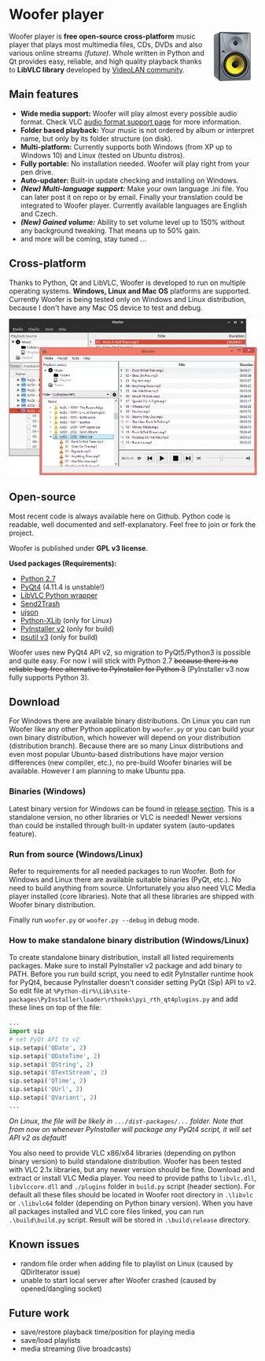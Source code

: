 # Woofer player

<img height="100px" align="right" src="icons/app_icon.png">Woofer player is **free open-source cross-platform** music player that plays most multimedia files, CDs, DVDs and also various online streams *(future)*. Whole written in Python and Qt provides easy, reliable, and high quality playback thanks to **LibVLC library** developed by [VideoLAN community](http://www.videolan.org/vlc/libvlc.html "").

## Main features

- **Wide media support:** Woofer will play almost every possible audio format. Check VLC [audio format support page](http://www.videolan.org/vlc/features.php?cat=audio "") for more information.
- **Folder based playback:** Your music is not ordered by album or interpret name, but only by its folder structure (on disk).
- **Multi-platform:** Currently supports both Windows (from XP up to Windows 10) and Linux (tested on Ubuntu distros).
- **Fully portable:** No installation needed. Woofer will play right from your pen drive.
- **Auto-updater:** Built-in update checking and installing on Windows.
- ***(New) Multi-language support:*** Make your own language .ini file. You can later post it on repo or by email. Finally your translation could be integrated to Woofer player. Currently available languages are English and Czech.
- ***(New) Gained volume:*** Ability to set volume level up to 150% without any background tweaking. That means up to 50% gain.
- and more will be coming, stay tuned ...

## Cross-platform

Thanks to Python, Qt and LibVLC, Woofer is developed to run on multiple operating systems. **Windows, Linux and Mac OS** platforms are supported. Currently Woofer is being tested only on Windows and Linux distribution, because I don't have any Mac OS device to test and debug.

<div align="center"><img style="max-width:100p;height:auto;" src="doc/img/woofer-mp.png"></div>

## Open-source

Most recent code is always available here on Github. Python code is readable, well documented and self-explanatory. Feel free to join or fork the project.

Woofer is published under **GPL v3 license**.

**Used packages (Requirements):**

- [Python 2.7](https://www.python.org/downloads/)
- [PyQt4](http://www.riverbankcomputing.co.uk/software/pyqt/download) (4.11.4 is unstable!)
- [LibVLC Python wrapper](https://wiki.videolan.org/Python_bindings/)
- [Send2Trash](https://pypi.python.org/pypi/Send2Trash)
- [ujson](https://pypi.python.org/pypi/ujson)
- [Python-XLib](http://python-xlib.sourceforge.net/) (only for Linux)
- [PyInstaller v2](https://github.com/pyinstaller/pyinstaller/wiki) (only for build)
- [psutil v3](https://pypi.python.org/pypi?:action=display&name=psutil) (only for build)


Woofer uses new PyQt4 API v2, so migration to PyQt5/Python3 is possible and quite easy. For now I will stick with Python 2.7 <s>because there is no reliable bug-free alternative to PyInstaller for Python 3</s> (PyInstaller v3 now fully supports Python 3).

## Download

For Windows there are available binary distributions. On Linux you can run Woofer like any other Python application by `woofer.py` or you can build your own binary distribution, which however will depend on your distribution (distribution branch). Because there are so many Linux distributions and even most popular Ubuntu-based distributions have major version differences (new compiler, etc.), no pre-build Woofer binaries will be available. However I am planning to make Ubuntu ppa.

### Binaries (Windows)

Latest binary version for Windows can be found in [release section](https://github.com/m1lhaus/woofer/releases). This is a standalone version, no other libraries or VLC is needed! Newer versions than could be installed through built-in updater system (auto-updates feature).

### Run from source (Windows/Linux)

Refer to requirements for all needed packages to run Woofer. Both for Windows and Linux there are available suitable binaries (PyQt, etc.). No need to build anything from source. Unfortunately you also need VLC Media player installed (core libraries). Note that all these libraries are shipped with Woofer binary distribution.

Finally run `woofer.py` or `woofer.py --debug` in debug mode.

### How to make standalone binary distribution (Windows/Linux)

To create standalone binary distribution, install all listed requirements packages. Make sure to install PyInstaller v2 package and add binary to PATH. Before you run build script, you need to edit PyInstaller runtime hook for PyQt4, because PyInstaller doesn't consider setting PyQt (Sip) API to v2. So edit file at `%Python-dir%\Lib\site-packages\PyInstaller\loader\rthooks\pyi_rth_qt4plugins.py` and add these lines on top of the file:

```python
...
import sip
# set PyQt API to v2
sip.setapi('QDate', 2)
sip.setapi('QDateTime', 2)
sip.setapi('QString', 2)
sip.setapi('QTextStream', 2)
sip.setapi('QTime', 2)
sip.setapi('QUrl', 2)
sip.setapi('QVariant', 2)
...   
```

*On Linux, the file will be likely in `.../dist-packages/...` folder. Note that from now on whenever PyInstaller will package any PyQt4 script, it will set API v2 as default!*

You also need to provide VLC x86/x64 libraries (depending on python binary version) to build standalone distribution. Woofer has been tested with VLC 2.1x libraries, but any newer version should be fine. Download and extract or install VLC Media player. You need to provide paths to `libvlc.dll`, `libvlccore.dll` and `./plugins` folder in `build.py` script (header section). For default all these files should be located in Woofer root directory in `.\libvlc` or `.\libvlc64` folder (depending on Python binary version). When you have all packages installed and VLC core files linked, you can run `.\build\build.py` script. Result will be stored in `.\build\release` directory.

## Known issues

- random file order when adding file to playlist on Linux (caused by QDirIterator issue)
- unable to start local server after Woofer crashed (caused by opened/dangling socket)

## Future work

- save/restore playback time/position for playing media
- save/load playlists
- media streaming (live broadcasts)
